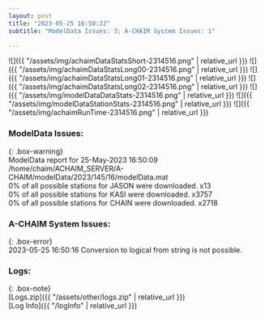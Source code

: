 ```yaml
---
layout: post
title: "2023-05-25 16:50:22"
subtitle: "ModelData Issues: 3; A-CHAIM System Issues: 1"

---
```


![]({{ "/assets/img/achaimDataStatsShort-2314516.png" | relative_url }})
![]({{ "/assets/img/achaimDataStatsLong00-2314516.png" | relative_url }})
![]({{ "/assets/img/achaimDataStatsLong01-2314516.png" | relative_url }})
![]({{ "/assets/img/achaimDataStatsLong02-2314516.png" | relative_url }})
![]({{ "/assets/img/modelDataDataStats-2314516.png" | relative_url }})
![]({{ "/assets/img/modelDataStationStats-2314516.png" | relative_url }})
![]({{ "/assets/img/achaimRunTime-2314516.png" | relative_url }})


### ModelData Issues:  
  
{: .box-warning}  
 ModelData report for 25-May-2023 16:50:09   
 /home/chaim/ACHAIM_SERVER/A-CHAIM/modelData/2023/145/16/modelData.mat   
 0% of all possible stations for JASON were downloaded. x13   
 0% of all possible stations for KASI were downloaded. x3757   
 0% of all possible stations for CHAIN were downloaded. x2718   
  
### A-CHAIM System Issues:  
  
{: .box-error}  
2023-05-25 16:50:16 Conversion to logical from string is not possible.  

### Logs:  
  
{: .box-note}  
[Logs.zip]({{ "/assets/other/logs.zip" | relative_url }})  
[Log Info]({{ "/logInfo" | relative_url }})  
